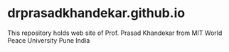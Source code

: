 # drprasadkhandekar.github.io
This repository holds web site of Prof. Prasad Khandekar from MIT World Peace University Pune India
